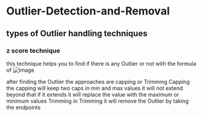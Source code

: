 # Outlier-Detection-and-Removal
## types of Outlier handling techniques
### z score technique 
this technique helps you to find if there is any Outlier or not  with the formula of ![image](https://user-images.githubusercontent.com/68773015/167293260-fcda5741-82a0-49b2-911b-10040211c7b3.png)

after finding the Outlier the approaches are capping or Trimming
Capping
the capping will keep two caps in min and max values it will not extend beyond that if it extends it will replace the value with the maximum or minimum values 
Trimming
in Trimming it will remove the Outlier by taking the endpoints 
